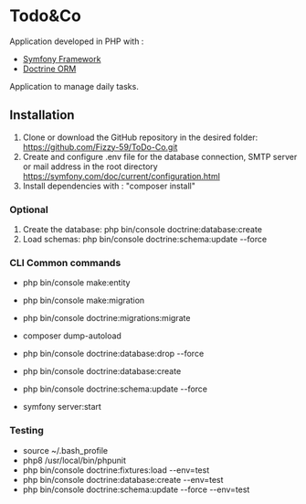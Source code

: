# Todo&Co

Application developed in PHP with :
- [Symfony Framework](https://symfony.com/)
- [Doctrine ORM](https://www.doctrine-project.org/)

Application to manage daily tasks.

## Installation

1. Clone or download the GitHub repository in the desired folder: https://github.com/Fizzy-59/ToDo-Co.git
2. Create and configure .env file for the database connection, SMTP server or mail address in the root directory
   https://symfony.com/doc/current/configuration.html
3. Install dependencies with : "composer install"

### Optional
1. Create the database: php bin/console doctrine:database:create
2. Load schemas: php bin/console doctrine:schema:update --force

### CLI Common commands

- php bin/console make:entity
- php bin/console make:migration
- php bin/console doctrine:migrations:migrate

- composer dump-autoload

- php bin/console doctrine:database:drop --force
- php bin/console doctrine:database:create
- php bin/console doctrine:schema:update --force

- symfony server:start

### Testing
 - source ~/.bash_profile
 - php8 /usr/local/bin/phpunit
 - php bin/console doctrine:fixtures:load --env=test
 - php bin/console doctrine:database:create --env=test
 - php bin/console doctrine:schema:update --force --env=test